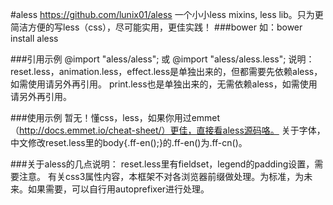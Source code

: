 #aless
    https://github.com/lunix01/aless
    一个小小less mixins, less lib。只为更简洁方便的写less（css），尽可能实用，更佳实践！
###bower
    如：bower install aless

###引用示例
    @import "aless/aless";
    或 @import "aless/aless.less";
    说明：reset.less，animation.less，effect.less是单独出来的，但都需要先依赖aless，如需使用请另外再引用。
        print.less也是单独出来的，无需依赖aless，如需使用请另外再引用。

###使用示例
    暂无！懂css，less，如果你用过emmet（http://docs.emmet.io/cheat-sheet/）更佳，直接看aless源码咯。
    关于字体，中文修改reset.less里的body{.ff-en();}的.ff-en()为.ff-cn()。

###关于aless的几点说明：
    reset.less里有fieldset，legend的padding设置，需要注意。
    有关css3属性内容，本框架不对各浏览器前缀做处理。为标准，为未来。如果需要，可以自行用autoprefixer进行处理。
